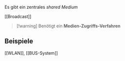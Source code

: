 Es gibt ein zentrales _shared Medium_

[[Broadcast]]

> [!warning] Benötigt ein **Medien-Zugriffs-Verfahren**


## Beispiele
[[WLAN]], [[BUS-System]]

